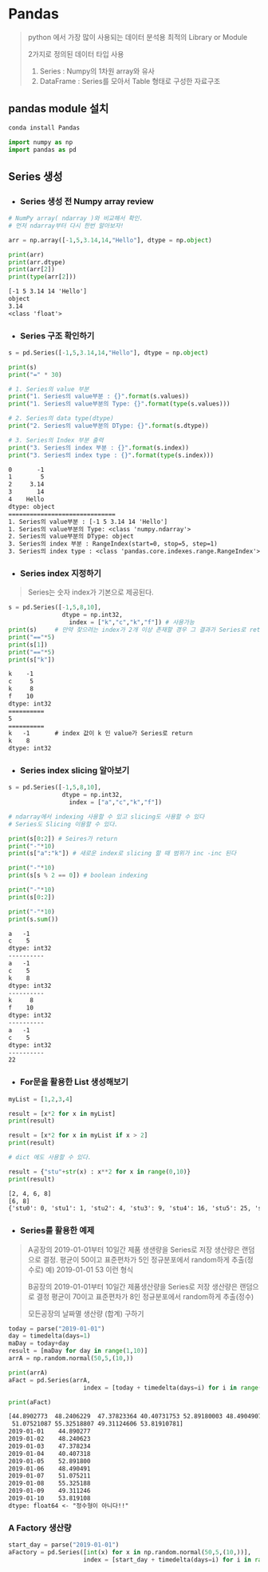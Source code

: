 # Pandas

> python 에서 가장 많이 사용되는 데이터 분석용 최적의 Library or Module
>
> 2가지로 정의된 데이터 타입 사용
>
> 1. Series : Numpy의 1차원 array와 유사
> 2. DataFrame : Series를 모아서 Table 형태로 구성한 자료구조

## pandas module 설치

```reStructuredText
conda install Pandas
```

```python
import numpy as np
import pandas as pd
```

## Series 생성

* ### Series 생성 전 Numpy array review

```python
# NumPy array( ndarray )와 비교해서 확인.
# 먼저 ndarray부터 다시 한번 알아보자!

arr = np.array([-1,5,3.14,14,"Hello"], dtype = np.object)

print(arr)
print(arr.dtype)
print(arr[2])
print(type(arr[2]))
```

```reStructuredText
[-1 5 3.14 14 'Hello']
object
3.14
<class 'float'>
```

* ### Series 구조 확인하기

```python
s = pd.Series([-1,5,3.14,14,"Hello"], dtype = np.object)

print(s)
print("=" * 30)

# 1. Series의 value 부분
print("1. Series의 value부분 : {}".format(s.values))
print("1. Series의 value부분의 Type: {}".format(type(s.values)))

# 2. Series의 data type(dtype)
print("2. Series의 value부분의 DType: {}".format(s.dtype))

# 3. Series의 Index 부분 출력
print("3. Series의 index 부분 : {}".format(s.index))
print("3. Series의 index type : {}".format(type(s.index)))
```

```reStructuredText
0       -1
1        5
2     3.14
3       14
4    Hello
dtype: object
==============================
1. Series의 value부분 : [-1 5 3.14 14 'Hello']
1. Series의 value부분의 Type: <class 'numpy.ndarray'>
2. Series의 value부분의 DType: object
3. Series의 index 부분 : RangeIndex(start=0, stop=5, step=1)
3. Series의 index type : <class 'pandas.core.indexes.range.RangeIndex'>
```

* ### Series index 지정하기

> Series는 숫자 index가 기본으로 제공된다.

```python
s = pd.Series([-1,5,8,10],
               dtype = np.int32,
                 index = ["k","c","k","f"]) # 사용가능
print(s)     # 만약 찾으려는 index가 2개 이상 존재할 경우 그 결과가 Series로 return
print("=="*5) 
print(s[1])
print("=="*5)
print(s["k"])
```

```reStructuredText
k    -1
c     5
k     8
f    10
dtype: int32
==========
5
==========
k   -1       # index 값이 k 인 value가 Series로 return
k    8
dtype: int32
```

* ### Series index slicing 알아보기

```python
s = pd.Series([-1,5,8,10],
               dtype = np.int32,
                 index = ["a","c","k","f"])

# ndarray에서 indexing 사용할 수 있고 slicing도 사용할 수 있다
# Series도 Slicing 이용할 수 있다.

print(s[0:2]) # Seires가 return
print("-"*10)
print(s["a":"k"]) # 새로운 index로 slicing 할 때 범위가 inc -inc 된다

print("-"*10)
print(s[s % 2 == 0]) # boolean indexing

print("-"*10)
print(s[0:2])

print("-"*10)
print(s.sum())
```

```reStructuredText
a   -1
c    5
dtype: int32
----------
a   -1
c    5
k    8
dtype: int32
----------
k     8
f    10
dtype: int32
----------
a   -1
c    5
dtype: int32
----------
22
```

* ### For문을 활용한 List 생성해보기

```python
myList = [1,2,3,4]

result = [x*2 for x in myList]
print(result)

result = [x*2 for x in myList if x > 2]
print(result)

# dict 에도 사용할 수 있다.

result = {"stu"+str(x) : x**2 for x in range(0,10)}
print(result)
```

```reStructuredText
[2, 4, 6, 8]
[6, 8]
{'stu0': 0, 'stu1': 1, 'stu2': 4, 'stu3': 9, 'stu4': 16, 'stu5': 25, 'stu6': 36, 'stu7': 49, 'stu8': 64, 'stu9': 81}
```

* ### Series를 활용한 예제

> A공장의 2019-01-01부터 10일간  제품 생샌량을  Series로 저장
> 생산량은 랜덤으로 결정. 평균이 50이고 표준편차가 5인
> 정규분포에서 random하게 추출(정수로)
> 예) 2019-01-01 53 이런 형식
>
> B공장의 2019-01-01부터 10일간 제품생산량을 Series로 저장
> 생산량은 랜덤으로 결정 평균이 70이고 표준편차가 8인
> 정규분포에서 random하게 추출(정수)
>
> 모든공장의 날짜멸 생산량 (합계) 구하기

```python
today = parse("2019-01-01")
day = timedelta(days=1)
maDay = today+day
result = [maDay for day in range(1,10)]
arrA = np.random.normal(50,5,(10,))

print(arrA)
aFact = pd.Series(arrA,
                     index = [today + timedelta(days=i) for i in range(10)])

print(aFact)
```

```reStructuredText
[44.8902773  48.2406229  47.37823364 40.40731753 52.89180003 48.49049076
 51.07521087 55.32518807 49.31124606 53.81910781]
2019-01-01    44.890277
2019-01-02    48.240623
2019-01-03    47.378234
2019-01-04    40.407318
2019-01-05    52.891800
2019-01-06    48.490491
2019-01-07    51.075211
2019-01-08    55.325188
2019-01-09    49.311246
2019-01-10    53.819108
dtype: float64 <- "정수형이 아니다!!"
```

### A Factory 생산량

```python
start_day = parse("2019-01-01")
aFactory = pd.Series([int(x) for x in np.random.normal(50,5,(10,))],
                     index = [start_day + timedelta(days=i) for i in range(10)]) # int 형으로 입력받기 / random.randint로 정수를 받을 수 도 있다.


```

